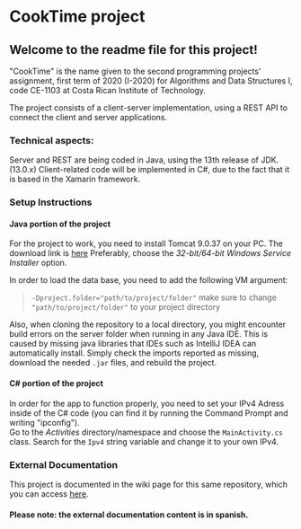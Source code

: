 # CookTime project
## Welcome to the readme file for this project!
"CookTime" is the name given to the second programming projects' assignment, first term of 2020 (I-2020) for Algorithms and Data Structures I, code  CE-1103 at Costa Rican Institute of Technology.

The project consists of a client-server implementation, using a REST API to connect the client and server applications.

### Technical aspects:
Server and REST are being coded in Java, using the 13th release of JDK. (13.0.x)
Client-related code will be implemented in C#, due to the fact that it is based in the Xamarin framework.

### Setup Instructions  
  
#### Java portion of the project
For the project to work, you need to install Tomcat 9.0.37 on your PC. The download link is [here](https://tomcat.apache.org/download-90.cgi#9.0.36)  Preferably, choose the _32-bit/64-bit Windows Service Installer_  option.   

In order to load the data base, you need to add the following VM argument:

>`-Dproject.folder="path/to/project/folder"`
make sure to change `"path/to/project/folder"` to your project directory

Also, when cloning the repository to a local directory, you might encounter build errors on the server folder when running in any Java IDE. This is caused by missing java libraries that IDEs such as IntelliJ IDEA can automatically install. Simply check the imports reported as missing, download the needed `.jar` files, and rebuild the project.  
  
#### C# portion of the project
In order for the app to function properly, you need to set your IPv4 Adress inside of the C# code (you can find it by running the Command Prompt and writing "ipconfig").  
Go to the _Activities_ directory/namespace and choose the `MainActivity.cs` class. Search for the `Ipv4` string variable and change it to your own IPv4.

### External Documentation
This project is documented in the wiki page for this same repository, which you can access [here](https://github.com/JFPenguin/CookTime/wiki).
#### Please note: the external documentation content is in spanish.
